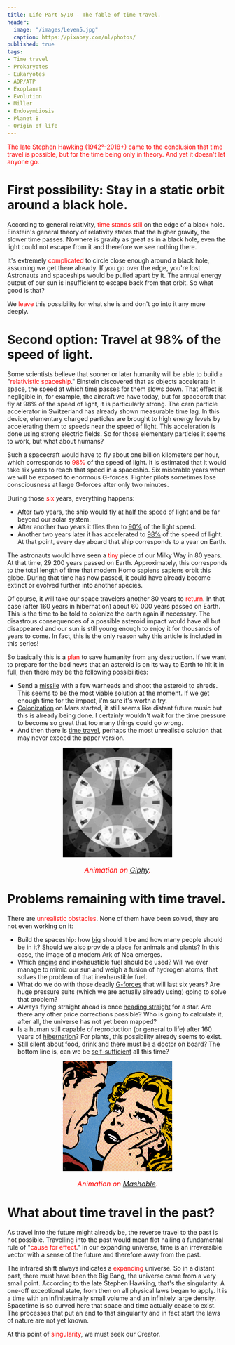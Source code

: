 ```yaml
---
title: Life Part 5/10 - The fable of time travel.
header:
  image: "/images/Leven5.jpg"
  caption: https://pixabay.com/nl/photos/
published: true
tags:
- Time travel
- Prokaryotes
- Eukaryotes
- ADP/ATP
- Exoplanet
- Evolution
- Miller
- Endosymbiosis
- Planet B
- Origin of life
---
```


<span style="color: red;">The late Stephen Hawking (1942°-2018+) came to the conclusion that time travel is possible, but for the time being only in theory. And yet it doesn't let anyone go.</span>

# First possibility: Stay in a static orbit around a black hole.

According to general relativity, <span style="color: red;">time stands still</span> on the edge of a black hole. Einstein's general theory of relativity states that the higher gravity, the slower time passes. Nowhere is gravity as great as in a black hole, even the light could not escape from it and therefore we see nothing there. 

It's extremely <span style="color: red;">complicated</span> to circle close enough around a black hole, assuming we get there already. If you go over the edge, you're lost. Astronauts and spaceships would be pulled apart by it. The annual energy output of our sun is insufficient to escape back from that orbit. So what good is that?

We <span style="color: red;">leave</span> this possibility for what she is and don't go into it any more deeply.

# Second option: Travel at 98% of the speed of light.

Some scientists believe that sooner or later humanity will be able to build a "<span style="color: red;">relativistic spaceship</span>." Einstein discovered that as objects accelerate in space, the speed at which time passes for them slows down. That effect is negligible in, for example, the aircraft we have today, but for spacecraft that fly at 98% of the speed of light, it is particularly strong. The cern particle accelerator in Switzerland has already shown measurable time lag. In this device, elementary charged particles are brought to high energy levels by accelerating them to speeds near the speed of light. This acceleration is done using strong electric fields. So for those elementary particles it seems to work, but what about humans?

Such a spacecraft would have to fly about one billion kilometers per hour, which corresponds to <span style="color: red;">98%</span> of the speed of light. It is estimated that it would take six years to reach that speed in a spaceship. Six miserable years when we will be exposed to enormous G-forces. Fighter pilots sometimes lose consciousness at large G-forces after only two minutes.

During those <span style="color: red;">six</span> years, everything happens:
* After two years, the ship would fly at <u>half the speed</u> of light and be far beyond our solar system. 
* After another two years it flies then to <u>90%</u> of the light speed.   
* Another two years later it has accelerated to <u>98%</u> of the speed of light. At that point, every day aboard that ship corresponds to a year on Earth. 

The astronauts would have seen a <span style="color: red;">tiny</span> piece of our Milky Way in 80 years. At that time, 29 200 years passed on Earth. Approximately, this corresponds to the total length of time that modern Homo sapiens sapiens orbit this globe. During that time has now passed, it could have already become extinct or evolved further into another species.

Of course, it will take our space travelers another 80 years to <span style="color: red;">return</span>. In that case (after 160 years in hibernation) about 60 000 years passed on Earth. This is the time to be told to colonize the earth again if necessary. The disastrous consequences of a possible asteroid impact would have all but disappeared and our sun is still young enough to enjoy it for thousands of years to come. In fact, this is the only reason why this article is included in this series!

So basically this is a <span style="color: red;">plan</span> to save humanity from any destruction. If we want to prepare for the bad news that an asteroid is on its way to Earth to hit it in full, then there may be the following possibilities:
- Send a <u>missile</u> with a few warheads and shoot the asteroid to shreds. This seems to be the most viable solution at the moment. If we get enough time for the impact, i'm sure it's worth a try.
- <u>Colonization</u> on Mars started, it still seems like distant future music but this is already being done. I certainly wouldn't wait for the time pressure to become so great that too many things could go wrong.
- And then there is <u>time travel</u>, perhaps the most unrealistic solution that may never exceed the paper version.

<div align="center"><img src="/images/Tijdreizen.gif" alt="" width="250" height="250"></div>

<p style="text-align: center; font-size: 12pt;"><span style="color: red;"><i>Animation on <a href="https://giphy.com/gifs/time-clock-infinity-3oxRmvU3GAJay6F60g">Giphy</a>.</i></span></p>

# Problems remaining with time travel.

There are <span style="color: red;">unrealistic obstacles</span>. None of them have been solved, they are not even working on it:
* Build the spaceship: how <u>big</u> should it be and how many people should be in it? Should we also provide a place for animals and plants? In this case, the image of a modern Ark of Noa emerges. 
* Which <u>engine</u> and inexhaustible fuel should be used? Will we ever manage to mimic our sun and weigh a fusion of hydrogen atoms, that solves the problem of that inexhaustible fuel.
* What do we do with those deadly <u>G-forces</u> that will last six years? Are huge pressure suits (which we are actually already using) going to solve that problem?
* Always flying straight ahead is once <u>heading straight</u> for a star. Are there any other price corrections possible? Who is going to calculate it, after all, the universe has not yet been mapped?
* Is a human still capable of reproduction (or general to life) after 160 years of <u>hibernation</u>? For plants, this possibility already seems to exist.
* Still silent about food, drink and there must be a doctor on board? The bottom line is, can we be <u>self-sufficient</u> all this time?

<div align="center"><img src="/images/Tijdreizen bis.gif" alt="" width="250" height="250"></div>

<p style="text-align: center; font-size: 12pt;"><span style="color: red;"><i>Animation on  <a href="https://mondrian.mashable.com/uploads%252Fcard%252Fimage%252F763905%252Ff3e07421-4fe4-4225-b005-9d2318949dab.gif%252Ffull-fit-in__950x534.gif?signature=FkznMMuCZGRgN18R2r932C75Fz4=&source=https%3A%2F%2Fblueprint-api-production.s3.amazonaws.com">Mashable</a>.</i></span></p>

# What about time travel in the past?

As travel into the future might already be, the reverse travel to the past is not possible. Travelling into the past would mean flot hailing a fundamental rule of "<span style="color: red;">cause for effect</span>." In our expanding universe, time is an irreversible vector with a sense of the future and therefore away from the past.
                                                                                                          
The infrared shift always indicates a <span style="color: red;">expanding</span> universe. So in a distant past, there must have been the Big Bang, the universe came from a very small point. According to the late Stephen Hawking, that's the singularity. A one-off exceptional state, from then on all physical laws began to apply. It is a time with an infinitesimally small volume and an infinitely large density. Spacetime is so curved here that space and time actually cease to exist. The processes that put an end to that singularity and in fact start the laws of nature are not yet known.

At this point of <span style="color: red;">singularity</span>, we must seek our Creator.
